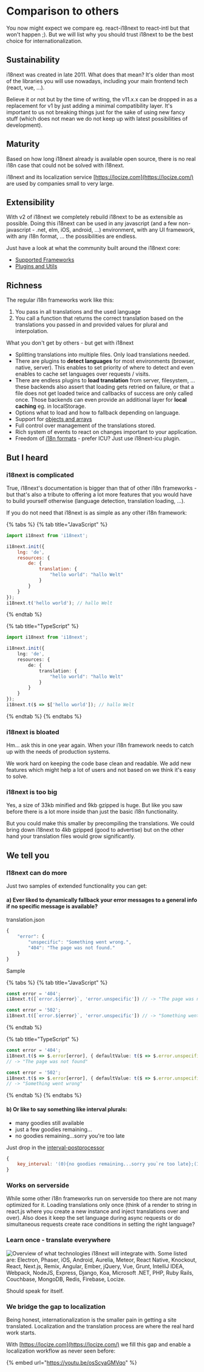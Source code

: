 # Comparison to others

You now might expect we compare eg. react-i18next to react-intl but that won't happen ;). But we will list why you should trust i18next to be the best choice for internationalization.

## Sustainability <a href="#sustainability" id="sustainability"></a>

i18next was created in late 2011. What does that mean? It's older than most of the libraries you will use nowadays, including your main frontend tech (react, vue, ...).

Believe it or not but by the time of writing, the v11.x.x can be dropped in as a replacement for v1 by just adding a minimal compatibility layer. It's important to us not breaking things just for the sake of using new fancy stuff (which does not mean we do not keep up with latest possibilities of development).

## Maturity <a href="#maturity" id="maturity"></a>

Based on how long i18next already is available open source, there is no real i18n case that could not be solved with i18next.

i18next and its localization service [https://locize.com](https://locize.com/) are used by companies small to very large.

## Extensibility <a href="#extensibility" id="extensibility"></a>

With v2 of i18next we completely rebuild i18next to be as extensible as possible. Doing this i18next can be used in any javascript (and a few non-javascript - .net, elm, iOS, android, ...) environment, with any UI framework, with any i18n format, ... the possibilities are endless.

Just have a look at what the community built around the i18next core:

* ​[Supported Frameworks​](supported-frameworks.md)
* ​[Plugins and Utils](plugins-and-utils.md)​

## Richness <a href="#richness" id="richness"></a>

The regular i18n frameworks work like this:

1. You pass in all translations and the used language
2. You call a function that returns the correct translation based on the translations you passed in and provided values for plural and interpolation.

What you don't get by others - but get with i18next

* Splitting translations into multiple files. Only load translations needed.
* There are plugins to **detect languages** for most environments (browser, native, server). This enables to set priority of where to detect and even enables to cache set languages over requests / visits.
* There are endless plugins to **load translation** from server, filesystem, ... these backends also assert that loading gets retried on failure, or that a file does not get loaded twice and callbacks of success are only called once. Those backends can even provide an additional layer for **local caching** eg. in localStorage.
* Options what to load and how to fallback depending on language.
* Support for [objects and arrays](https://www.i18next.com/translation-function/objects-and-arrays)
* Full control over management of the translations stored.
* Rich system of events to react on changes important to your application.
* Freedom of [i18n formats](https://www.i18next.com/overview/plugins-and-utils#i-18-n-formats) - prefer ICU? Just use i18next-icu plugin.

## But I heard <a href="#but-i-heard" id="but-i-heard"></a>

### i18next is complicated <a href="#i-18-next-is-complicated" id="i-18-next-is-complicated"></a>

True, i18next's documentation is bigger than that of other i18n frameworks - but that's also a tribute to offering a lot more features that you would have to build yourself otherwise (language detection, translation loading, ...).

If you do not need that i18next is as simple as any other i18n framework:

{% tabs %}
{% tab title="JavaScript" %}
```javascript
import i18next from 'i18next';​

i18next.init({
    lng: 'de',
    resources: {
        de: {
            translation: {
                "hello world": "hallo Welt"
            }
        }
    }
});​
i18next.t('hello world'); // hallo Welt
```
{% endtab %}

{% tab title="TypeScript" %}
```typescript
import i18next from 'i18next';​

i18next.init({
    lng: 'de',
    resources: {
        de: {
            translation: {
                "hello world": "hallo Welt"
            }
        }
    }
});​
i18next.t($ => $['hello world']); // hallo Welt
```
{% endtab %}
{% endtabs %}

### i18next is bloated <a href="#i-18-next-is-bloated" id="i-18-next-is-bloated"></a>

Hm... ask this in one year again. When your i18n framework needs to catch up with the needs of production systems.

We work hard on keeping the code base clean and readable. We add new features which might help a lot of users and not based on we think it's easy to solve.

### i18next is too big <a href="#i-18-next-is-to-big" id="i-18-next-is-to-big"></a>

Yes, a size of 33kb minified and 9kb gzipped is huge. But like you saw before there is a lot more inside than just the basic i18n functionality.

But you could make this smaller by precompiling the translations. We could bring down i18next to 4kb gzipped (good to advertise) but on the other hand your translation files would grow significantly.

## We tell you <a href="#we-tell-you" id="we-tell-you"></a>

### I18next can do more <a href="#i-18-next-can-do-more" id="i-18-next-can-do-more"></a>

Just two samples of extended functionality you can get:

#### a) Ever liked to **dynamically fallback** your error messages to a general info if no specific message is available? <a href="#a-ever-liked-to-dynamically-fallback-your-error-messages-to-a-general-info-if-no-specific-message-is" id="a-ever-liked-to-dynamically-fallback-your-error-messages-to-a-general-info-if-no-specific-message-is"></a>

translation.json

```javascript
{
    "error": {
        "unspecific": "Something went wrong.",
        "404": "The page was not found."
    }
}
```

Sample

{% tabs %}
{% tab title="JavaScript" %}
```javascript
const error = '404';
i18next.t([`error.${error}`, 'error.unspecific']) // -> "The page was not found"​

const error = '502';
i18next.t([`error.${error}`, 'error.unspecific']) // -> "Something went wrong"
```
{% endtab %}

{% tab title="TypeScript" %}
```typescript
const error = '404';
i18next.t($ => $.error[error], { defaultValue: t($ => $.error.unspecific) }) 
// -> "The page was not found"​

const error = '502';
i18next.t($ => $.error[error], { defaultValue: t($ => $.error.unspecific) }) 
// -> "Something went wrong"
```
{% endtab %}
{% endtabs %}

#### b) Or like to say something like **interval plurals**: <a href="#b-or-like-to-say-something-like-interval-plurals" id="b-or-like-to-say-something-like-interval-plurals"></a>

* many goodies still available
* just a few goodies remaining...
* no goodies remaining...sorry you're too late

Just drop in the [interval-postprocessor](https://github.com/i18next/i18next-intervalPlural-postProcessor)​

```javascript
{
    key_interval: '(0){no goodies remaining...sorry you`re too late};(1-100){just a few goodies remaining...};(100-inf){many goodies still available};'
}
```

### Works on serverside <a href="#works-on-serverside" id="works-on-serverside"></a>

While some other i18n frameworks run on serverside too there are not many optimized for it. Loading translations only once (think of a render to string in react.js where you create a new instance and inject translations over and over). Also does it keep the set language during async requests or do simultaneous requests create race conditions in setting the right language?

### Learn once - translate everywhere <a href="#learn-once-translate-everywhere" id="learn-once-translate-everywhere"></a>

![Overview of what technologies i18next will integrate with. Some listed are: Electron, Phaser, iOS, Android, Aurelia, Meteor, React Native, Knockout, React, Next.js, Remix, Angular, Ember, jQuery, Vue, Grunt, IntelliJ IDEA, Webpack, NodeJS, Express, Django, Koa, Microsoft .NET, PHP, Ruby Rails, Couchbase, MongoDB, Redis, Firebase, Locize.](../.gitbook/assets/i18next_eco.jpg)

Should speak for itself.

### We bridge the gap to localization <a href="#we-bridge-the-gap-to-localization" id="we-bridge-the-gap-to-localization"></a>

Being honest, internationalization is the smaller pain in getting a site translated. Localization and the translation process are where the real hard work starts.

With [https://locize.com](https://locize.com/) we fill this gap and enable a localization workflow as never seen before:

{% embed url="https://youtu.be/osScyaGMVqo" %}
